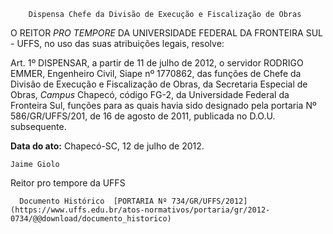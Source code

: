         Dispensa Chefe da Divisão de Execução e Fiscalização de Obras  

O REITOR *PRO TEMPORE* DA UNIVERSIDADE FEDERAL DA FRONTEIRA SUL - UFFS, no uso das suas atribuições legais, resolve:

 Art. 1º DISPENSAR, a partir de 11 de julho de 2012, o servidor RODRIGO EMMER, Engenheiro Civil, Siape nº 1770862, das funções de Chefe da Divisão de Execução e Fiscalização de Obras, da Secretaria Especial de Obras, *Campus* Chapecó, código FG-2, da Universidade Federal da Fronteira Sul, funções para as quais havia sido designado pela portaria Nº 586/GR/UFFS/201, de 16 de agosto de 2011, publicada no D.O.U. subsequente.

  

   **Data do ato:** Chapecó-SC, 12 de julho de 2012.   
 

    Jaime Giolo   
 Reitor pro tempore da UFFS 

      Documento Histórico  [PORTARIA Nº 734/GR/UFFS/2012](https://www.uffs.edu.br/atos-normativos/portaria/gr/2012-0734/@@download/documento_historico)     
      